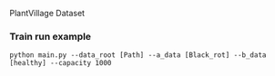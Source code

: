 PlantVillage Dataset

### Train run example
    python main.py --data_root [Path] --a_data [Black_rot] --b_data [healthy] --capacity 1000
